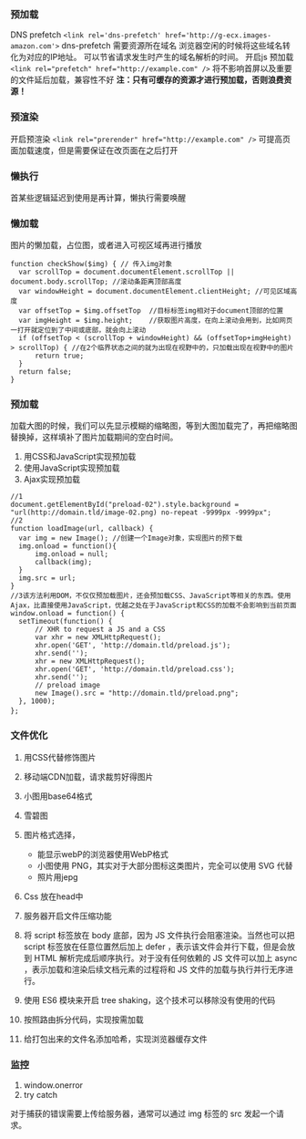 ### 预加载
DNS prefetch
`<link rel='dns-prefetch' href='http://g-ecx.images-amazon.com'>`
dns-prefetch 需要资源所在域名 浏览器空闲的时候将这些域名转化为对应的IP地址。
可以节省请求发生时产生的域名解析的时间。
开启js 预加载
`<link rel="prefetch" href="http://example.com" />`
将不影响首屏以及重要的文件延后加载，兼容性不好
**注：只有可缓存的资源才进行预加载，否则浪费资源！**
### 预渲染
开启预渲染
`<link rel="prerender" href="http://example.com" />`
可提高页面加载速度，但是需要保证在改页面在之后打开

### 懒执行
首某些逻辑延迟到使用是再计算，懒执行需要唤醒

### 懒加载
图片的懒加载，占位图，或者进入可视区域再进行播放
```
function checkShow($img) { // 传入img对象
  var scrollTop = document.documentElement.scrollTop || document.body.scrollTop; //滚动条距离顶部高度
  var windowHeight = document.documentElement.clientHeight; //可见区域高度
  var offsetTop = $img.offsetTop  //目标标签img相对于document顶部的位置
  var imgHeight = $img.height;    //获取图片高度，在向上滚动会用到，比如网页一打开就定位到了中间或底部，就会向上滚动
  if (offsetTop < (scrollTop + windowHeight) && (offsetTop+imgHeight) > scrollTop) { //在2个临界状态之间的就为出现在视野中的，只加载出现在视野中的图片
      return true;
  }
  return false;
}
```

### 预加载
加载大图的时候，我们可以先显示模糊的缩略图，等到大图加载完了，再把缩略图替换掉，这样填补了图片加载期间的空白时间。
1. 用CSS和JavaScript实现预加载
2. 使用JavaScript实现预加载
3. Ajax实现预加载
```
//1
document.getElementById("preload-02").style.background = "url(http://domain.tld/image-02.png) no-repeat -9999px -9999px";  
//2
function loadImage(url, callback) {    
  var img = new Image(); //创建一个Image对象，实现图片的预下载    
  img.onload = function(){
      img.onload = null;
      callback(img);
  }
  img.src = url;
}
//3该方法利用DOM，不仅仅预加载图片，还会预加载CSS、JavaScript等相关的东西。使用Ajax，比直接使用JavaScript，优越之处在于JavaScript和CSS的加载不会影响到当前页面
window.onload = function() {  
  setTimeout(function() {  
      // XHR to request a JS and a CSS  
      var xhr = new XMLHttpRequest();  
      xhr.open('GET', 'http://domain.tld/preload.js');  
      xhr.send('');  
      xhr = new XMLHttpRequest();  
      xhr.open('GET', 'http://domain.tld/preload.css');  
      xhr.send('');  
      // preload image  
      new Image().src = "http://domain.tld/preload.png";  
  }, 1000);  
};　　
```

### 文件优化
1. 用CSS代替修饰图片
2. 移动端CDN加载，请求裁剪好得图片
3. 小图用base64格式
4. 雪碧图
5. 图片格式选择，
    * 能显示webP的浏览器使用WebP格式
    * 小图使用 PNG，其实对于大部分图标这类图片，完全可以使用 SVG 代替
    * 照片用jepg

6. Css 放在head中
7. 服务器开启文件压缩功能
8. 将 script 标签放在 body 底部，因为 JS 文件执行会阻塞渲染。当然也可以把 script 标签放在任意位置然后加上 defer ，表示该文件会并行下载，但是会放到 HTML 解析完成后顺序执行。对于没有任何依赖的 JS 文件可以加上 async ，表示加载和渲染后续文档元素的过程将和 JS 文件的加载与执行并行无序进行。
9. 使用 ES6 模块来开启 tree shaking，这个技术可以移除没有使用的代码
10. 按照路由拆分代码，实现按需加载
11. 给打包出来的文件名添加哈希，实现浏览器缓存文件

### 监控
1. window.onerror
2. try catch

对于捕获的错误需要上传给服务器，通常可以通过 img 标签的 src 发起一个请求。

